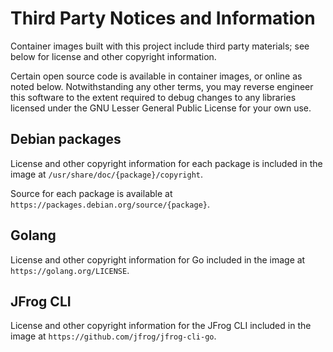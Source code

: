 # Third Party Notices and Information

Container images built with this project include third party materials; see below for license and other copyright information.

Certain open source code is available in container images, or online as noted below. Notwithstanding any other terms, you may reverse engineer this software to the extent required to debug changes to any libraries licensed under the GNU Lesser General Public License for your own use.

## Debian packages

License and other copyright information for each package is included in the image at `/usr/share/doc/{package}/copyright`.

Source for each package is available at `https://packages.debian.org/source/{package}`.

## Golang

License and other copyright information for Go included in the image at `https://golang.org/LICENSE`.

## JFrog CLI

License and other copyright information for the JFrog CLI included in the image at `https://github.com/jfrog/jfrog-cli-go`.